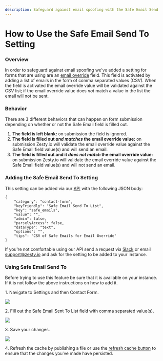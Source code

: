 ```yaml
---
description: Safeguard against email spoofing with the Safe Email Send To setting.
---
```


# How to Use the Safe Email Send To Setting

### Overview

In order to safeguard against email spoofing we've added a setting for forms that are using are an [email override](https://zesty.org/guides/how-to-create-a-lead-form#email-override-setting-a-specific-form-to-notify-a-different-email-than-the-one-in-settings) field. This field is activated by adding a list of emails in the form of comma separated values (CSV). When the field is activated the email override value will be validated against the CSV list; if the email override value does _not_ match a value in the list the email will not be sent.

### Behavior

There are 3 different behaviors that can happen on form submission depending on whether or not the Safe Email field is filled out.&#x20;

1. **The field is left blank:** on submission the field is ignored.
2. **The field is filled out **_**and matches**_** the email override value:** on submission Zesty.io will validate the email override value against the Safe Email field value(s) and will send an email.
3. **The field is filled out and it **_**does not match**_** the email override value:** on submission Zesty.io will validate the email override value against the Safe Email field value(s) and will not send an email.

### Adding the Safe Email Send To Setting

This setting can be added via our [API](https://instances-api.zesty.org/#d295e8c8-40a2-435c-85cd-23a043a7135f) with the following JSON body:

```
{
    "category": "contact-form",
    "keyFriendly": "Safe Email Send To List",
    "key": "safe_emails",
    "value": "",
    "admin": false,
    "parselyAccess": false,
    "dataType": "text",
    "options": "",
    "tips": "CSV of Safe Emails for Email Override"
}
```

If you're not comfortable using our API send a request via [Slack](http://chat.zesty.io/) or email support@zesty.io and ask for the setting to be added to your instance.

### Using Safe Email Send To

Before trying to use this feature be sure that it is available on your instance. If it is not follow the above instructions on how to add it.

1\. Navigate to Settings and then Contact Form.&#x20;

![](../../../.gitbook/assets/01-navigate-to-settings.png)

2\. Fill out the Safe Email Sent To List field with comma separated value(s).

![](../../../.gitbook/assets/02-enter-emails.png)

3\. Save your changes.

![](../../../.gitbook/assets/03-save.png)

4\. Refresh the cache by publishing a file or use the [refresh cache button](https://zesty.org/guides/refreshing-the-cache) to ensure that the changes you've made have persisted.
